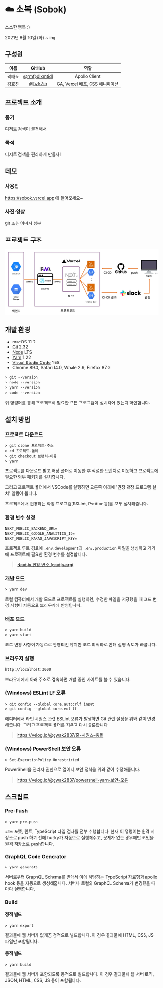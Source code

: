 # ☁️ 소복 (Sobok)

소소한 행복 :)

2021년 8월 10일 (화) ~ ing

## 구성원

|  이름  |                      GitHub                      |              역할               |
| :----: | :----------------------------------------------: | :-----------------------------: |
| 곽태욱 | [@rmfpdlxmtidl](https://github.com/rmfpdlxmtidl) |          Apollo Client          |
| 김효진 |       [@hy57in](https://github.com/hy57in)       | GA, Vercel 배포, CSS 애니메이션 |

## 프로젝트 소개

### 동기

디저트 검색이 불편해서

### 목적

디저트 검색을 편리하게 만들자!

## 데모

### 사용법

https://sobok.vercel.app 에 들어오세요~

### 사진·영상

git 또는 이미지 첨부

## 프로젝트 구조

![images/architecture.webp](images/architecture.webp)

## 개발 환경

- macOS 11.2
- [Git](https://git-scm.com/downloads) 2.32
- [Node](https://nodejs.org/ko/download/) LTS
- [Yarn](https://yarnpkg.com/getting-started/install#about-global-installs) 1.22
- [Visual Studio Code](https://code.visualstudio.com/Download) 1.58
- Chrome 89.0, Safari 14.0, Whale 2.9, Firefox 87.0

```bash
> git --version
> node --version
> yarn --version
> code --version
```

위 명령어를 통해 프로젝트에 필요한 모든 프로그램이 설치되어 있는지 확인합니다.

## 설치 방법

### 프로젝트 다운로드

```shell
> git clone 프로젝트-주소
> cd 프로젝트-폴더
> git checkout 브랜치-이름
> yarn
```

프로젝트를 다운로드 받고 해당 폴더로 이동한 후 적절한 브랜치로 이동하고 프로젝트에 필요한 외부 패키지를 설치합니다.

그리고 프로젝트 폴더에서 VSCode를 실행하면 오른쪽 아래에 '권장 확장 프로그램 설치' 알림이 뜹니다.

프로젝트에서 권장하는 확장 프로그램(ESLint, Prettier 등)을 모두 설치해줍니다.

### 환경 변수 설정

```
NEXT_PUBLIC_BACKEND_URL=
NEXT_PUBLIC_GOOGLE_ANALITICS_ID=
NEXT_PUBLIC_KAKAO_JAVASCRIPT_KEY=
```

프로젝트 루트 경로에 `.env.development`과 `.env.production` 파일을 생성하고 거기에 프로젝트에 필요한 환경 변수를 설정합니다.

> [Next.js 환경 변수 (nextjs.org)](https://nextjs.org/docs/basic-features/environment-variables)

### 개발 모드

```shell
> yarn dev
```

로컬 컴퓨터에서 개발 모드로 프로젝트를 실행하면, 수정한 파일을 저장했을 때 코드 변경 사항이 자동으로 브라우저에 반영됩니다.

### 배포 모드

```shell
> yarn build
> yarn start
```

코드 변경 사항이 자동으로 반영되진 않지만 코드 최적화로 인해 실행 속도가 빠릅니다.

### 브라우저 실행

```
http://localhost:3000
```

브라우저에서 아래 주소로 접속하면 개발 중인 사이트를 볼 수 있습니다.

### (Windows) ESLint LF 오류

```shell
> git config --global core.autocrlf input
> git config --global core.eol lf
```

에디터에서 라인 시퀀스 관련 ESLint 오류가 발생하면 Git 관련 설정을 위와 같이 변경해줍니다. 그리고 프로젝트 폴더를 지우고 다시 클론합니다.

> https://velog.io/@gwak2837/줄-시퀀스-충돌

### (Windows) PowerShell 보안 오류

```shell
> Set-ExecutionPolicy Unrestricted
```

PowerShell을 관리자 권한으로 열어서 보안 정책을 위와 같이 수정해줍니다.

> https://velog.io/@gwak2837/powershell-yarn-보안-오류

## 스크립트

### Pre-Push

```shell
> yarn pre-push
```

코드 포맷, 린트, TypeScript 타입 검사를 전부 수행합니다. 현재 이 명령어는 원격 저장소로 push 하기 전에 husky가 자동으로 실행해주고, 문제가 없는 경우에만 커밋을 원격 저장소로 push합니다.

### GraphQL Code Generator

```shell
> yarn generate
```

서버로부터 GraphQL Schema를 받아서 이에 해당하는 TypeScript 자료형과 apollo hook 등을 자동으로 생성해줍니다. 서버나 로컬의 GraphQL Schema가 변경됐을 때마다 실행합니다.

### Build

#### 정적 빌드

```shell
> yarn export
```

결과물에 웹 서버가 없게끔 정적으로 빌드합니다. 이 경우 결과물에 HTML, CSS, JS 파일만 포함됩니다.

#### 동적 빌드

```shell
> yarn build
```

결과물에 웹 서버가 포함되도록 동적으로 빌드합니다. 이 경우 결과물에 웹 서버 로직, JSON, HTML, CSS, JS 등이 포함됩니다.
